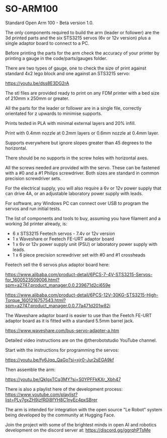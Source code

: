 # SO-ARM100
Standard Open Arm 100 - Beta version 1.0.

The only components required to build the arm (leader or follower) are the 3d printed parts and the six STS3215 servos (6v or 12v version) plus a single adaptor board to connect to a PC.

Before printing the parts for the arm check the accuracy of your printer by printing a gauge in the code/parts/gauges folder.

There are two types of gauge, one to check the size of print against standard 4x2 lego block and one against an STS3215 servo:

https://youtu.be/dss8E3DG2rA

The stl files are provided ready to print on any FDM printer with a bed size of 210mm x 250mm or greater.

All the parts for the leader or follower are in a single file, correctly orientated for z upwards to minimise supports.

Prints tested in PLA with minimal external layers and 20% infill.

Print with 0.4mm nozzle at 0.2mm layers or 0.6mm nozzle at 0.4mm layer.

Supports everywhere but ignore slopes greater than 45 degrees to the horizontal.

There should be no supports in the screw holes with horizontal axes.

All the screws needed are provided with the servo. These can be fastened with a #0 and a #1 Philips screwdriver. Both sizes are standard in common precision screwdriver sets.

For the electrical supply, you will also require a 6v or 12v power supply that can drive 4A, or an adjustable laboratory power supply with leads.

For software, any Windows PC can connect over USB to program the servos and run initial tests.

The list of components and tools to buy, assuming you have filament and a working 3d printer already, is:

* 6 x STS3215 Feetech servos - 7.4v or 12v version
* 1 x Waveshare or Feetech FE-URT adaptor board
* 1 x 6v or 12v power supply unit (PSU) or laboratory power supply with leads.
* 1 x 6 piece precision screwdriver set with #0 and #1 crossheads

Feetech sell the 6 servos plus adaptor board here: 

https://www.alibaba.com/product-detail/6PCS-7-4V-STS3215-Servos-for_1600523509006.html?spm=a2747.product_manager.0.0.239671d2ci659e

https://www.alibaba.com/product-detail/6PCS-12V-30KG-STS3215-High-Torque_1601216757543.html?spm=a2747.product_manager.0.0.77a471d201w82i

The Waveshare adaptor board is easier to use than the Feetch FE-URT adaptor board as it is fitted with a standard 5.5mm barrel jack.

https://www.waveshare.com/bus-servo-adapter-a.htm

Detailed video instructions are on the @therobotstudio YouTube channel.

Start with the instructions for programming the servos:

https://youtu.be/fy6Jqq_QaGo?si=xjr0-Jur2sEGA9kf

Then assemble the arm:

https://youtu.be/QkIgxTCq3MY?si=S0YPFFkKXr_Xbh47

There is also a playlist here of the development process: https://www.youtube.com/playlist?list=PLy7gxZH9jzfR0l8fYH8C1nyEc4pxSBrer

The arm is intended for integration with the open source "Le Robot" system being developed by the community at Hugging Face.

Join the project with some of the brightest minds in open AI and robotics development on the discord server at: https://discord.gg/ggrqhPTsMe


